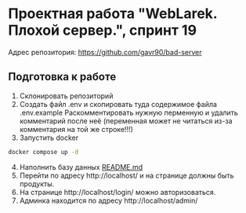 # Проектная работа "WebLarek. Плохой сервер.", спринт 19

Адрес репозитория: https://github.com/gavr90/bad-server

## Подготовка к работе
1. Склонировать репозиторий
2. Создать файл .env и скопировать туда содержимое файла .env.example Раскомментировать нужную перменную и удалить комментарий после неё (переменная может не читаться из-за комментария на той же строке!!!)
3. Запустить docker
```bash
docker compose up -d
```
4. Наполнить базу данных
[README.md](.dump%2FREADME.md)
4. Перейти по адресу http://localhost/ и на странице должны быть продукты.
5. На странице http://localhost/login/ можно авторизоваться.
6. Админка находится по адресу http://localhost/admin/

